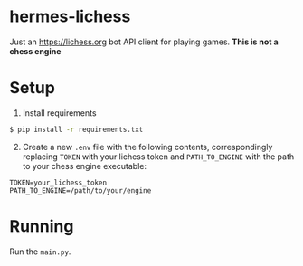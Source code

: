 # hermes-lichess
Just an https://lichess.org bot API client for playing games. **This is not a chess engine**

# Setup

1. Install requirements
```sh
$ pip install -r requirements.txt
```

2. Create a new `.env` file with the following contents, correspondingly replacing `TOKEN` with your lichess token and `PATH_TO_ENGINE` with the path to your chess engine executable:
```env
TOKEN=your_lichess_token
PATH_TO_ENGINE=/path/to/your/engine
```

# Running

Run the `main.py`.
